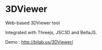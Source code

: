 3DViewer
========

Web-based 3DViewer tool

Integrated with Threejs, JSC3D and BellaJS.

Demo : http://bjlab.us/3DViewer/
